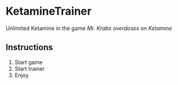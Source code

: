 # KetamineTrainer

Unlimited Ketamine in the game *Mr. Krabs overdoses on Ketamine*

## Instructions

1. Start game
2. Start trainer
3. Enjoy
